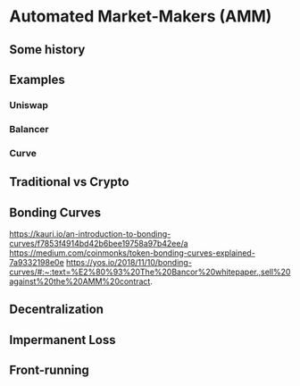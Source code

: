 # Automated Market-Makers (AMM)

## Some history


## Examples

### Uniswap

### Balancer

### Curve



## Traditional vs Crypto

## Bonding Curves
https://kauri.io/an-introduction-to-bonding-curves/f7853f4914bd42b6bee19758a97b42ee/a
https://medium.com/coinmonks/token-bonding-curves-explained-7a9332198e0e
https://yos.io/2018/11/10/bonding-curves/#:~:text=%E2%80%93%20The%20Bancor%20whitepaper.,sell%20against%20the%20AMM%20contract.

## Decentralization

## Impermanent Loss

## Front-running
